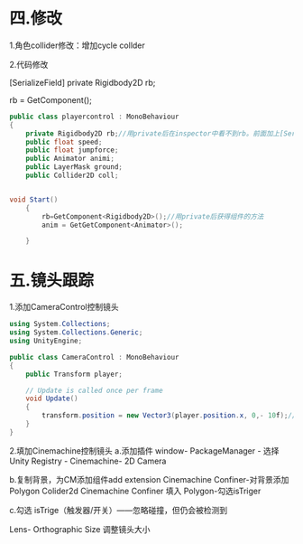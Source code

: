 # 四.修改

1.角色collider修改：增加cycle collder

2.代码修改

[SerializeField] private Rigidbody2D rb;

rb = GetComponent<Rigidbody2D>();



```c#
public class playercontrol : MonoBehaviour
{
    private Rigidbody2D rb;//用private后在inspector中看不到rb。前面加上[SerializeField]后能看到但无法修改
    public float speed;
    public float jumpforce;
    public Animator animi;
    public LayerMask ground;
    public Collider2D coll;


void Start()
    {
    	rb=GetComponent<Rigidbody2D>();//用private后获得组件的方法
    	anim = GetGetComponent<Animator>();

    }
```



# 五.镜头跟踪

1.添加CameraControl控制镜头

```c#
using System.Collections;
using System.Collections.Generic;
using UnityEngine;

public class CameraControl : MonoBehaviour
{
    public Transform player;

    // Update is called once per frame
    void Update()
    {
        transform.position = new Vector3(player.position.x, 0,- 10f);//把角色位置赋值给相机位置，固定y，z位置
    }
}
```

2.填加Cinemachine控制镜头
a.添加插件 window- PackageManager - 选择 Unity Registry - Cinemachine- 2D Camera

b.复制背景，为CM添加组件add extension Cinemachine Confiner-对背景添加 Polygon Colider2d     Cinemachine Confiner  填入 Polygon-勾选isTriger   

c.勾选 isTrige（触发器/开关）——忽略碰撞，但仍会被检测到

Lens- Orthographic Size 调整镜头大小



